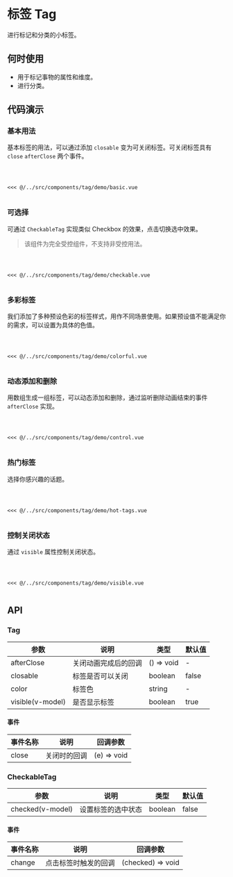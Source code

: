 # 标签 Tag
进行标记和分类的小标签。

## 何时使用
- 用于标记事物的属性和维度。
- 进行分类。

## 代码演示


<!-- ::: tip
该组件为完全受控组件，不支持非受控用法。
::: -->

### 基本用法
基本标签的用法，可以通过添加 `closable` 变为可关闭标签。可关闭标签具有 `close` `afterClose` 两个事件。

<Code>
<Basic></Basic>
<Wrapper slot="code">
<<< @/../src/components/tag/demo/basic.vue
</Wrapper>
</Code>

### 可选择
可通过 `CheckableTag` 实现类似 Checkbox 的效果，点击切换选中效果。
<!-- ::: tip
该组件为完全受控组件，不支持非受控用法。
::: -->
> 该组件为完全受控组件，不支持非受控用法。

<Code>
<Checkable></Checkable>
<Wrapper slot="code">
<<< @/../src/components/tag/demo/checkable.vue
</Wrapper>
</Code>

### 多彩标签
我们添加了多种预设色彩的标签样式，用作不同场景使用。如果预设值不能满足你的需求，可以设置为具体的色值。

<Code>
<Colorful></Colorful>
<Wrapper slot="code">
<<< @/../src/components/tag/demo/colorful.vue
</Wrapper>
</Code>

### 动态添加和删除 
用数组生成一组标签，可以动态添加和删除，通过监听删除动画结束的事件 `afterClose` 实现。


<Code>
<Control></Control>
<Wrapper slot="code">
<<< @/../src/components/tag/demo/control.vue
</Wrapper>
</Code>

### 热门标签
选择你感兴趣的话题。

<Code>
<HotTags></HotTags>
<Wrapper slot="code">
<<< @/../src/components/tag/demo/hot-tags.vue
</Wrapper>
</Code>

### 控制关闭状态
通过 `visible` 属性控制关闭状态。

<Code>
<Visible></Visible>
<Wrapper slot="code">
<<< @/../src/components/tag/demo/visible.vue
</Wrapper>
</Code>

## API

### Tag

| 参数 | 说明 | 类型 | 默认值 |
| --- | --- | --- | --- |
| afterClose | 关闭动画完成后的回调 | () => void | - |
| closable | 标签是否可以关闭 | boolean | false |
| color | 标签色 | string | - |
| visible(v-model) | 是否显示标签 | boolean | true |

#### 事件

| 事件名称 | 说明 | 回调参数 |
| --- | --- | --- |
| close | 关闭时的回调 | (e) => void |

### CheckableTag

| 参数 | 说明 | 类型 | 默认值 |
| --- | --- | --- | --- |
| checked(v-model) | 设置标签的选中状态 | boolean | false |

#### 事件

| 事件名称 | 说明 | 回调参数 |
| --- | --- | --- |
| change | 点击标签时触发的回调 | (checked) => void |


<script>
import Basic from '~comps/tag/demo/basic';
import Checkable from '~comps/tag/demo/checkable';
import Colorful from '~comps/tag/demo/colorful';
import Control from '~comps/tag/demo/control';
import HotTags from '~comps/tag/demo/hot-tags';
import Visible from '~comps/tag/demo/visible';
// import Test from '../.vuepress/test.md'
export default {
    components: {
        Basic,
        Checkable,
        Colorful,
        Control,
        HotTags,
        Visible,
    },
}
</script>
